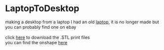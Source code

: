 # LaptopToDesktop
making a desktop from a laptop
I had an old <a href="https://www.hp.com/us-en/shop/pdp/hp-laptop-17z-ca200-8yk85av-1">laptop</a>, it is no longer made but you can probably find one on ebay
<br>
<br>
click <a href="https://github.com/KtArcher11235/LaptopToDesktop/raw/refs/heads/main/STL_CAD.zip">here</a> to download the .STL print files
<br>
you can find the onshape <a href="https://cad.onshape.com/documents/119253da891d8e3245ef7dcf/w/4ce91ff017f0e0c2d6eeb039/e/43b8a0fbfd1931149223f89a?renderMode=0&uiState=690522346415adc3b92b0360">here</a> 

